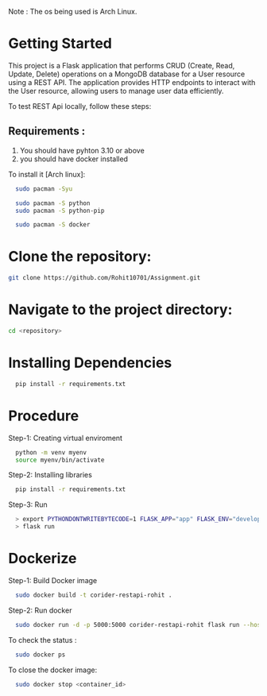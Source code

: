 
Note : The os being used is Arch Linux.
# Getting Started
This project is a Flask application that performs CRUD (Create, Read, Update, Delete) operations on a MongoDB database for a User resource using a REST API. The application provides HTTP endpoints to interact with the User resource, allowing users to manage user data efficiently.

To test REST Api locally, follow these steps:

## Requirements :
1. You should have pyhton 3.10 or above
2. you should have docker installed

To install it [Arch linux]:
```bash
  sudo pacman -Syu
```
```bash
  sudo pacman -S python
  sudo pacman -S python-pip
```
```bash
  sudo pacman -S docker
```




# Clone the repository:
```bash
git clone https://github.com/Rohit10701/Assignment.git
```
# Navigate to the project directory:
```bash
cd <repository>
```

# Installing Dependencies
  ```bash
    pip install -r requirements.txt
  ```
  
# Procedure
Step-1: Creating virtual enviroment
  ```bash
    python -m venv myenv
    source myenv/bin/activate
  ```

Step-2: Installing libraries
  ```bash
    pip install -r requirements.txt
  ```

Step-3: Run
```bash
  > export PYTHONDONTWRITEBYTECODE=1 FLASK_APP="app" FLASK_ENV="development"
  > flask run
```

# Dockerize 
Step-1: Build Docker image
```bash
  sudo docker build -t corider-restapi-rohit .
```

Step-2: Run docker
```bash
  sudo docker run -d -p 5000:5000 corider-restapi-rohit flask run --host=0.0.0.0
```
To check the status :
```bash
  sudo docker ps
```

To close the docker image:
```bash
  sudo docker stop <container_id>
```

